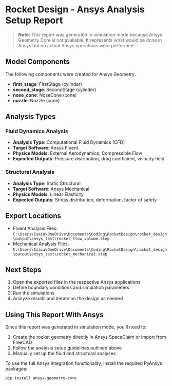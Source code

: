 # Rocket Design - Ansys Analysis Setup Report

> **Note:** This report was generated in simulation mode because Ansys Geometry Core is not available. It represents what would be done in Ansys but no actual Ansys operations were performed.

## Model Components

The following components were created for Ansys Geometry:

- **first_stage**: FirstStage (cylinder)
- **second_stage**: SecondStage (cylinder)
- **nose_cone**: NoseCone (cone)
- **nozzle**: Nozzle (cone)

## Analysis Types

### Fluid Dynamics Analysis

- **Analysis Type**: Computational Fluid Dynamics (CFD)
- **Target Software**: Ansys Fluent
- **Physics Models**: External Aerodynamics, Compressible Flow
- **Expected Outputs**: Pressure distribution, drag coefficient, velocity field

### Structural Analysis

- **Analysis Type**: Static Structural
- **Target Software**: Ansys Mechanical
- **Physics Models**: Linear Elasticity
- **Expected Outputs**: Stress distribution, deformation, factor of safety

## Export Locations

- Fluent Analysis Files: `C:\Users\Isaia\OneDrive\Documents\Coding\RocketDesign\rocket_design\output\ansys_test\rocket_flow_volume.step`
- Mechanical Analysis Files: `C:\Users\Isaia\OneDrive\Documents\Coding\RocketDesign\rocket_design\output\ansys_test\rocket_mechanical.step`

## Next Steps

1. Open the exported files in the respective Ansys applications
2. Define boundary conditions and simulation parameters
3. Run the simulations
4. Analyze results and iterate on the design as needed

## Using This Report With Ansys

Since this report was generated in simulation mode, you'll need to:

1. Create the rocket geometry directly in Ansys SpaceClaim or import from FreeCAD
2. Follow the analysis setup guidelines outlined above
3. Manually set up the fluid and structural analyses

To use the full Ansys integration functionality, install the required PyAnsys packages:

```
pip install ansys-geometry-core
```
